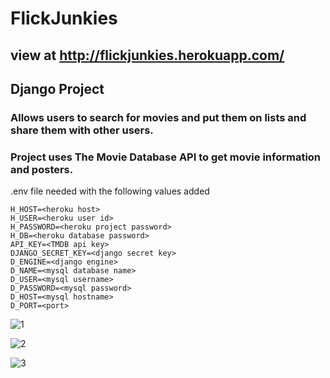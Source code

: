 # FlickJunkies

## view at http://flickjunkies.herokuapp.com/

## Django Project

### Allows users to search for movies and put them on lists and share them with other users.

### Project uses The Movie Database API to get movie information and posters.

.env file needed with the following values added
```
H_HOST=<heroku host>
H_USER=<heroku user id>
H_PASSWORD=<heroku project password>
H_DB=<heroku database password>
API_KEY=<TMDB api key>
DJANGO_SECRET_KEY=<django secret key>
D_ENGINE=<django engine>
D_NAME=<mysql database name>
D_USER=<mysql username>
D_PASSWORD=<mysql password>
D_HOST=<mysql hostname>
D_PORT=<port>
```

![1](https://github.com/ddvega/FlickJunkies/tree/main/static/images/1.png)

![2](https://github.com/ddvega/FlickJunkies/tree/main/static/images/2.png)

![3](https://github.com/ddvega/FlickJunkies/tree/main/static/images/3.png)